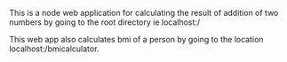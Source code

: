 This is a node web application for calculating the result of addition of two numbers
by going to the root directory ie localhost:<portnumber>/

This web app also calculates bmi of a person by going to the location
localhost:<portnumber>/bmicalculator.
